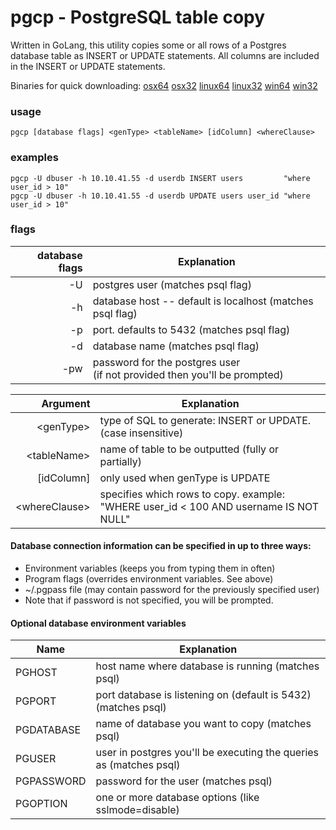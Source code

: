 # pgcp - PostgreSQL table copy


Written in GoLang, this utility copies some or all rows of a Postgres database table as INSERT or UPDATE statements.  All columns are included in the INSERT or UPDATE statements.

Binaries for quick downloading: 
[osx64](https://github.com/joncrlsn/pgcp/raw/master/bin-osx64/pgcp "OSX 64-bit version") 
[osx32](https://github.com/joncrlsn/pgcp/raw/master/bin-osx32/pgcp "OSX version")
[linux64](https://github.com/joncrlsn/pgcp/raw/master/bin-linux64/pgcp "Linux 64-bit version")
[linux32](https://github.com/joncrlsn/pgcp/raw/master/bin-linux32/pgcp "Linux version")
[win64](https://github.com/joncrlsn/pgcp/raw/master/bin-win64/pgcp.exe "Windows 64-bit version")
[win32](https://github.com/joncrlsn/pgcp/raw/master/bin-win32/pgcp.exe "Windows version")

### usage
	pgcp [database flags] <genType> <tableName> [idColumn] <whereClause>

### examples
	pgcp -U dbuser -h 10.10.41.55 -d userdb INSERT users         "where user_id > 10"
	pgcp -U dbuser -h 10.10.41.55 -d userdb UPDATE users user_id "where user_id > 10"

### flags
database flags | Explanation 
-------------: | -------------
  -U           | postgres user   (matches psql flag)
  -h           | database host -- default is localhost (matches psql flag)
  -p           | port.  defaults to 5432 (matches psql flag)
  -d           | database name (matches psql flag)
  -pw          | password for the postgres user<br>(if not provided then you'll be prompted)


Argument            | Explanation 
--------:           | -------------
&lt;genType&gt;     | type of SQL to generate: INSERT or UPDATE.<br/>(case insensitive)
&lt;tableName&gt;   | name of table to be outputted (fully or partially)
\[idColumn\]        | only used when genType is UPDATE
&lt;whereClause&gt; | specifies which rows to copy.  example:<br> "WHERE user_id < 100 AND username IS NOT NULL"

#### Database connection information can be specified in up to three ways:

  * Environment variables (keeps you from typing them in often)
  * Program flags (overrides environment variables.  See above)
  * ~/.pgpass file (may contain password for the previously specified user)
  * Note that if password is not specified, you will be prompted.

#### Optional database environment variables

Name       | Explanation
---------  | -----------
PGHOST     | host name where database is running (matches psql)
PGPORT     | port database is listening on (default is 5432) (matches psql)
PGDATABASE | name of database you want to copy (matches psql)
PGUSER     | user in postgres you'll be executing the queries as (matches psql)
PGPASSWORD | password for the user (matches psql)
PGOPTION   | one or more database options (like sslmode=disable)
